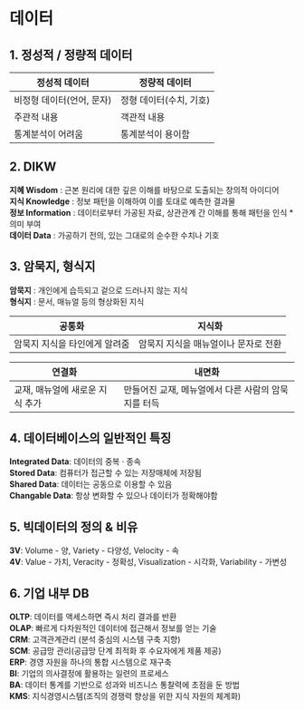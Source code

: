 # 데이터

## 1. 정성적 / 정량적 데이터

|정성적 데이터|정량적 데이터|
|--|--|
|비정형 데이터(언어, 문자)|정형 데이터(수치, 기호)|
|주관적 내용|객관적 내용|
|통계분석이 어려움|통계분석이 용이함|

## 2. DIKW

**지혜 Wisdom** : 근본 원리에 대한 깊은 이해를 바탕으로 도출되는 창의적 아이디어  
**지식 Knowledge** : 정보 패턴을 이해하여 이를 토대로 예측한 결과물  
**정보 Information** : 데이터로부터 가공된 자료, 상관관계 간 이해를 통해 패턴을 인식 * 의미 부여  
**데이터 Data** : 가공하기 전의, 있는 그대로의 순수한 수치나 기호  

## 3. 암묵지, 형식지

**암묵지** : 개인에게 습득되고 겉으로 드러나지 않는 지식  
**형식지** : 문서, 매뉴얼 등의 형상화된 지식

|공통화|지식화|
|--|--|
|암묵지 지식을 타인에게 알려줌|암묵지 지식을 매뉴얼이나 문자로 전환|

|연결화|내면화|
|--|--|
|교재, 매뉴얼에 새로운 지식 추가|만들어진 교재, 메뉴얼에서 다른 사람의 암묵지를 터득|

## 4. 데이터베이스의 일반적인 특징

**Integrated Data**: 데이터의 중복 · 종속  
**Stored Data**: 컴퓨터가 접근할 수 있는 저장매체에 저장됨  
**Shared Data**: 데이터는 공동으로 이용할 수 있음  
**Changable Data**: 항상 변화할 수 있으나 데이터가 정확해야함   

## 5. 빅데이터의 정의 & 비유

**3V**: Volume - 양, Variety - 다양성, Velocity - 속  
**4V**: Value - 가치, Veracity - 정확성, Visualization - 시각화, Variability - 가변성  

## 6. 기업 내부 DB

**OLTP**: 데이터를 액세스하면 즉시 처리 결과를 반환   
**OLAP**: 빠르게 다차원적인 데이터에 접근해서 정보를 얻는 기술   
**CRM**: 고객관계관리 (분석 중심의 시스템 구축 지향)  
**SCM**: 공급망 관리(공급망 단계 최적화 후 수요자에게 제품 제공)  
**ERP**: 경영 자원을 하나의 통합 시스템으로 재구축  
**BI**: 기업의 의사결정에 활용하는 일련의 프로세스  
**BA**: 데이터 통계를 기반으로 성과와 비즈니스 통찰력에 초점을 둔 방법  
**KMS**: 지식경영시스템(조직의 경쟁력 향상을 위한 지식 자원의 체계화)
